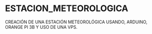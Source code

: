 # ESTACION_METEOROLOGICA
CREACIÓN DE UNA ESTACIÓN METEOROLÓGICA USANDO, ARDUINO, ORANGE PI 3B Y USO DE UNA VPS.
